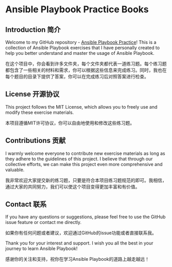 # Ansible Playbook Practice Books

## Introduction 简介

Welcome to my GitHub repository - [Ansible Playbook Practice](https://github.com/ZhaoKunqi/my-ansible-practice/)! This is a collection of Ansible Playbook exercises that I have personally created to help you better understand and master the usage of Ansible Playbook.

在这个项目中，你会看到许多文件夹，每个文件夹都代表一道练习题。每个练习题都包含了一些相关的材料和需求，你可以根据这些信息来完成练习。同时，我也在每个题目的目录下提供了答案，你可以在完成练习后对照答案进行检查。

## License 开源协议

This project follows the MIT License, which allows you to freely use and modify these exercise materials.

本项目遵循MIT许可协议，你可以自由地使用和修改这些练习题。

## Contributions 贡献

I warmly welcome everyone to contribute new exercise materials as long as they adhere to the guidelines of this project. I believe that through our collective efforts, we can make this project even more comprehensive and valuable.

我非常欢迎大家提交新的练习题，只要是符合本项目练习题规范的即可。我相信，通过大家的共同努力，我们可以使这个项目变得更加丰富和有价值。

## Contact 联系

If you have any questions or suggestions, please feel free to use the GitHub issue feature or contact me directly.

如果你有任何问题或者建议，欢迎通过GitHub的issue功能或者直接联系我。

Thank you for your interest and support. I wish you all the best in your journey to learn Ansible Playbook!

感谢你的关注和支持，祝你在学习Ansible Playbook的道路上越走越远！
